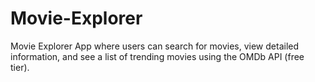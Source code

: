 # Movie-Explorer
Movie Explorer App where users can search for movies, view detailed information, and see a list of trending movies using the OMDb API (free tier).
